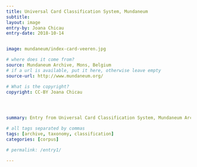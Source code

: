 ```yaml
---
title: Universal Card Classification System, Mundaneum
subtitle:
layout: image
entry-by: Joana Chicau
entry-date: 2018-10-14


image: mundaneum/index-card-veeren.jpg

# where does it come from?
source: Mundaneum Archive, Mons, Belgium
# if a url is available, put it here, otherwise leave empty
source-url: http://www.mundaneum.org/

# What is the copyright?
copyright: CC-BY Joana Chicau




summary: Entry from Universal Card Classification System, Mundaneum Archive, Mons BE. Founded 1895 by Paul Otlet and Henri La Fontaine.

# all tags separated by commas
tags: [archive, taxonomy, classification]
categories: [corpus]

# permalink: /entry1/

---
```

